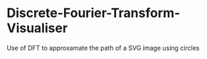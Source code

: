 # Discrete-Fourier-Transform-Visualiser
Use of DFT to approxamate the path of a SVG image using circles
